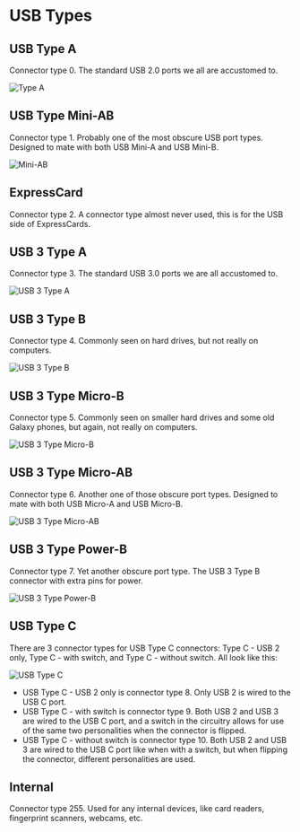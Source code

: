 # USB Types

## USB Type A

Connector type 0. The standard USB 2.0 ports we all are accustomed to.

![Type A](https://upload.wikimedia.org/wikipedia/commons/7/7e/USB_Type-A_receptacle.svg)

## USB Type Mini-AB

Connector type 1. Probably one of the most obscure USB port types. Designed to mate with both USB Mini-A and USB Mini-B.

![Mini-AB](https://upload.wikimedia.org/wikipedia/commons/f/f3/USB_Mini-AB_receptacle.svg)

## ExpressCard

Connector type 2. A connector type almost never used, this is for the USB side of ExpressCards.

## USB 3 Type A

Connector type 3. The standard USB 3.0 ports we are all accustomed to.

![USB 3 Type A](https://upload.wikimedia.org/wikipedia/commons/f/f4/USB_3.0_Type-A_receptacle_blue.svg)

## USB 3 Type B

Connector type 4. Commonly seen on hard drives, but not really on computers.

![USB 3 Type B](https://upload.wikimedia.org/wikipedia/commons/8/8c/USB_3.0_Type-B_receptacle_blue.svg)

## USB 3 Type Micro-B

Connector type 5. Commonly seen on smaller hard drives and some old Galaxy phones, but again, not really on computers.

![USB 3 Type Micro-B](https://upload.wikimedia.org/wikipedia/commons/a/a8/USB_3.0_Micro-B_receptacle.svg)

## USB 3 Type Micro-AB

Connector type 6. Another one of those obscure port types. Designed to mate with both USB Micro-A and USB Micro-B.

![USB 3 Type Micro-AB](https://upload.wikimedia.org/wikipedia/commons/6/6c/USB_Micro-AB_receptacle.svg)

## USB 3 Type Power-B

Connector type 7. Yet another obscure port type. The USB 3 Type B connector with extra pins for power.

![USB 3 Type Power-B](https://upload.wikimedia.org/wikipedia/commons/9/9c/USB_3.0_Type-B_Powered.gif)

## USB Type C

There are 3 connector types for USB Type C connectors: Type C - USB 2 only, Type C - with switch, and Type C - without switch. All look like this:

![USB Type C](https://upload.wikimedia.org/wikipedia/commons/9/98/USB_Type-C_icon.svg)

* USB Type C - USB 2 only is connector type 8. Only USB 2 is wired to the USB C port.
* USB Type C - with switch is connector type 9. Both USB 2 and USB 3 are wired to the USB C port, and a switch in the circuitry allows for use of the same two personalities when the connector is flipped.
* USB Type C - without switch is connector type 10. Both USB 2 and USB 3 are wired to the USB C port like when with a switch, but when flipping the connector, different personalities are used.

## Internal

Connector type 255. Used for any internal devices, like card readers, fingerprint scanners, webcams, etc.
